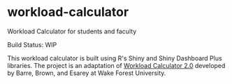 # workload-calculator
Workload Calculator for students and faculty

Build Status: WIP

This workload calculator is built using R's Shiny and Shiny Dashboard Plus libraries. The project is an adaptation of [Workload Calculator 2.0](https://cat.wfu.edu/resources/tools/estimator2/ "Workload Calculator 2.0") developed by Barre, Brown, and Esarey at Wake Forest University.
